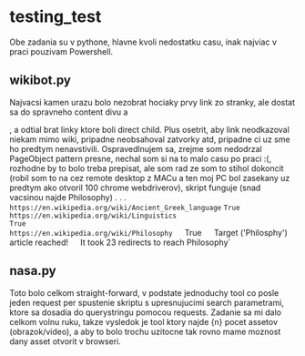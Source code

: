 # testing_test

Obe zadania su v pythone, hlavne kvoli nedostatku casu, inak najviac v praci pouzivam Powershell.

## wikibot.py
Najvacsi kamen urazu bolo nezobrat hociaky prvy link zo stranky, ale dostat sa do spravneho content divu a <p>, a odtial brat linky ktore boli direct child.
Plus osetrit, aby link neodkazoval niekam mimo wiki, pripadne neobsahoval zatvorky atd, pripadne ci uz sme ho predtym nenavstivili.
Ospravedlnujem sa, zrejme som nedodrzal PageObject pattern presne, nechal som si na to malo casu po praci :(, rozhodne by to bolo treba prepisat,
ale som rad ze som to stihol dokoncit (robil som to na cez remote desktop z MACu a ten moj PC bol zasekany uz predtym ako otvoril 100 chrome webdriverov),
skript funguje (snad vacsinou najde Philosophy)
.
.
.
`https://en.wikipedia.org/wiki/Ancient_Greek_language`
`True`  
`https://en.wikipedia.org/wiki/Linguistics`  
`True`  
`https://en.wikipedia.org/wiki/Philosophy  
`True`  
`Target ('Philosphy') article reached!`  
`It took 23 redirects to reach Philosophy`

## nasa.py
Toto bolo celkom straight-forward, v podstate jednoduchy tool co posle jeden request per spustenie skriptu s upresnujucimi search parametrami,
ktore sa dosadia do querystringu pomocou requests.
Zadanie sa mi dalo celkom volnu ruku, takze vysledok je tool ktory najde {n} pocet assetov (obrazok/video),
a aby to bolo trochu uzitocne tak rovno mame moznost dany asset otvorit v browseri.
